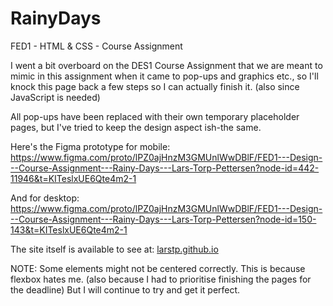 # RainyDays

FED1 - HTML & CSS - Course Assignment

I went a bit overboard on the DES1 Course Assignment that we are meant to mimic in this assignment when it came to pop-ups and graphics etc., so I'll knock this page back a few steps so I can actually finish it. (also since JavaScript is needed)

All pop-ups have been replaced with their own temporary placeholder pages, but I've tried to keep the design aspect ish-the same.

Here's the Figma prototype for mobile:
https://www.figma.com/proto/lPZ0ajHnzM3GMUnlWwDBlF/FED1---Design---Course-Assignment---Rainy-Days---Lars-Torp-Pettersen?node-id=442-11946&t=KITeslxUE6Qte4m2-1

And for desktop:
https://www.figma.com/proto/lPZ0ajHnzM3GMUnlWwDBlF/FED1---Design---Course-Assignment---Rainy-Days---Lars-Torp-Pettersen?node-id=150-143&t=KITeslxUE6Qte4m2-1

The site itself is available to see at: [larstp.github.io](https://larstp.github.io/)

NOTE: Some elements might not be centered correctly. This is because flexbox hates me. (also because I had to prioritise finishing the pages for the deadline) But I will continue to try and get it perfect.
